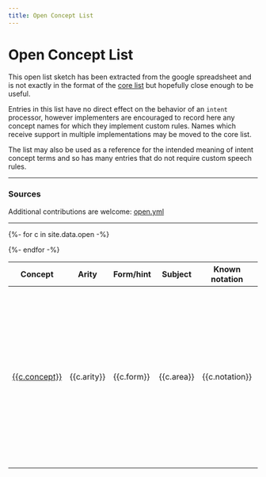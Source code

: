```yaml
---
title: Open Concept List
---
```


<style>
tr:target >td:first-child {border-left:solid thick black}
</style>

# Open Concept List
 
This open list sketch has been extracted from the google spreadsheet
and is not exactly in the format of the [core list](../core) but
hopefully close enough to be useful.

Entries in this list have no direct effect on the behavior of an
`intent` processor, however implementers are encouraged to record here
any concept names for which they implement custom rules. Names which
receive support in multiple implementations may be moved to the core
list.

The list may also be used as a reference for the intended meaning of intent
concept terms and so has many entries that do not require custom speech rules.


----

### Sources

Additional contributions are welcome:
[open.yml](https://github.com/w3c/mathml-docs/blob/main/_data/open.yml)

----


<table>
<thead>
<tr>
<th>Concept</th>
<th>Arity</th>
<th>Form/hint</th>
<th>Subject</th>
<th>Known notation</th>
<th>Sources</th>
<th>Alias</th>
</tr>
</thead>
<tbody>

{%- for c in site.data.open -%}

<tr id="{{c.concept}}{{c.arity}}{{c.form}}">
<td><a href="#{{c.concept}}{{c.arity}}{{c.form}}">{{c.concept}}</a></td>
<td>{{c.arity}}</td>
<td>{{c.form}}</td>
<td>{{c.area}}</td>
<td>{{c.notation}}</td>
<td>
{%- if c.urls -%}
{% for u in c.urls %}
<a href="{{u}}">
{%- if u contains "wikipedia" -%}
Wikipedia
{%- elsif u contains "dlmf" -%}
DLMF
{%- else -%}
u
-%}
</a><br/>
{% endfor %}
{%-endif -%}
</td>
<td>{{c.alias}}</td>
</tr>

{%- endfor -%}

</tbody>
</table>

